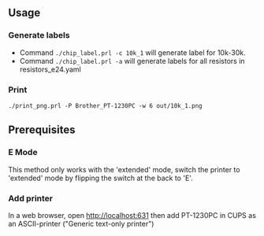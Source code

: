 ## Usage

### Generate labels

* Command `./chip_label.prl -c 10k_1` will generate label for 10k-30k.
* Command `./chip_label.prl -a` will generate labels for all resistors in resistors_e24.yaml

### Print

`./print_png.prl -P Brother_PT-1230PC -w 6 out/10k_1.png`


## Prerequisites

### E Mode

This method only works with the 'extended' mode, switch the printer to 'extended' mode by flipping the switch at the back to 'E'.

### Add printer

In a web browser, open [http://localhost:631](http://localhost:631/) then add PT-1230PC in CUPS as an ASCII-printer ("Generic text-only printer")


